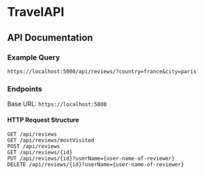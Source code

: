 # TravelAPI

## API Documentation

### Example Query
```
https://localhost:5000/api/reviews/?country=france&city=paris
```

### Endpoints
Base URL: `https://localhost:5000`

#### HTTP Request Structure
```
GET /api/reviews
GET /api/reviews/mostVisited
POST /api/reviews
GET /api/reviews/{id}
PUT /api/reviews/{id}?userName={user-name-of-reviewer}
DELETE /api/reviews/{id}?userName={user-name-of-reviewer}